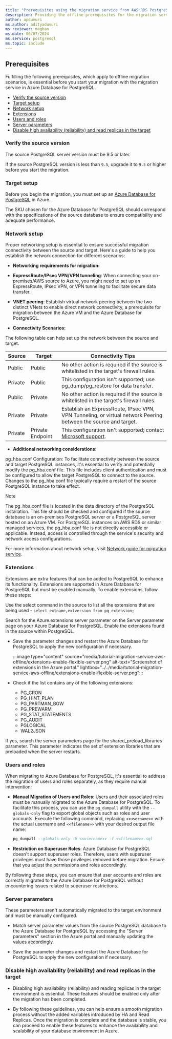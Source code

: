 ```yaml
---
title: "Prerequisites using the migration service from AWS RDS PostgreSQL (offline)"
description: Providing the offline prerequisites for the migration service in Azure Database for PostgreSQL.
author: apduvuri
ms.author: adityaduvuri
ms.reviewer: maghan
ms.date: 06/07/2024
ms.service: postgresql
ms.topic: include
---
```


## Prerequisites

Fulfilling the following prerequisites, which apply to offline migration scenarios, is essential before you start your migration with the migration service in Azure Database for PostgreSQL.

- [Verify the source version](#verify-the-source-version)
- [Target setup](#target-setup)
- [Network setup](#network-setup)
- [Extensions](#extensions)
- [Users and roles](#users-and-roles)
- [Server parameters](#server-parameters)
- [Disable high availability (reliability) and read replicas in the target](#disable-high-availability-reliability-and-read-replicas-in-the-target)

### Verify the source version

The source PostgreSQL server version must be 9.5 or later.

If the source PostgreSQL version is less than `9.5`, upgrade it to `9.5` or higher before you start the migration.

### Target setup

Before you begin the migration, you must set up an [Azure Database for PostgreSQL](/azure/postgresql/flexible-server/) in Azure.

The SKU chosen for the Azure Database for PostgreSQL should correspond with the specifications of the source database to ensure compatibility and adequate performance.

### Network setup

Proper networking setup is essential to ensure successful migration connectivity between the source and target. Here's a guide to help you establish the network connection for different scenarios:

- **Networking requirements for migration:**

- **ExpressRoute/IPsec VPN/VPN tunneling**: When connecting your on-premises/AWS source to Azure, you might need to set up an ExpressRoute, IPsec VPN, or VPN tunneling to facilitate secure data transfer.

- **VNET peering**: Establish virtual network peering between the two distinct VNets to enable direct network connectivity, a prerequisite for migration between the Azure VM and the Azure Database for PostgreSQL.

- **Connectivity Scenarios:**

The following table can help set up the network between the source and target.

| Source | Target | Connectivity Tips |
| --- | --- | --- |
| Public | Public | No other action is required if the source is whitelisted in the target's firewall rules. |
| Private | Public | This configuration isn't supported; use pg_dump/pg_restore for data transfer. |
| Public | Private | No other action is required if the source is whitelisted in the target's firewall rules. |
| Private | Private | Establish an ExpressRoute, IPsec VPN, VPN Tunneling, or virtual network Peering between the source and target. |
| Private | Private Endpoint | This configuration isn't supported; contact [Microsoft support](https://support.microsoft.com/). |

- **Additional networking considerations:**

pg_hba.conf Configuration: To facilitate connectivity between the source and target PostgreSQL instances, it's essential to verify and potentially modify the pg_hba.conf file. This file includes client authentication and must be configured to allow the target PostgreSQL to connect to the source. Changes to the pg_hba.conf file typically require a restart of the source PostgreSQL instance to take effect.

> [!NOTE]  
> The pg_hba.conf file is located in the data directory of the PostgreSQL installation. This file should be checked and configured if the source database is an on-premises PostgreSQL server or a PostgreSQL server hosted on an Azure VM. For PostgreSQL instances on AWS RDS or similar managed services, the pg_hba.conf file is not directly accessible or applicable. Instead, access is controlled through the service's security and network access configurations.

For more information about network setup, visit [Network guide for migration service](how-to-network-setup-migration-service.md).

### Extensions

Extensions are extra features that can be added to PostgreSQL to enhance its functionality. Extensions are supported in Azure Database for PostgreSQL but must be enabled manually. To enable extensions, follow these steps:

Use the select command in the source to list all the extensions that are being used - `select extname,extversion from pg_extension;`

Search for the Azure.extensions server parameter on the Server parameter page on your Azure Database for PostgreSQL. Enable the extensions found in the source within PostgreSQL.

- Save the parameter changes and restart the Azure Database for PostgreSQL to apply the new configuration if necessary.

  :::image type="content" source="media/tutorial-migration-service-aws-offline/extensions-enable-flexible-server.png" alt-text="Screenshot of extensions in the Azure portal." lightbox="../../media/tutorial-migration-service-aws-offline/extensions-enable-flexible-server.png":::

- Check if the list contains any of the following extensions:
    - PG_CRON
    - PG_HINT_PLAN
    - PG_PARTMAN_BGW
    - PG_PREWARM
    - PG_STAT_STATEMENTS
    - PG_AUDIT
    - PGLOGICAL
    - WAL2JSON

If yes, search the server parameters page for the shared_preload_libraries parameter. This parameter indicates the set of extension libraries that are preloaded when the server restarts.

### Users and roles

When migrating to Azure Database for PostgreSQL, it's essential to address the migration of users and roles separately, as they require manual intervention:

- **Manual Migration of Users and Roles**: Users and their associated roles must be manually migrated to the Azure   Database for PostgreSQL. To facilitate this process, you can use the `pg_dumpall` utility with the `--globals-only` flag to export global objects such as roles and user accounts. Execute the following command, replacing `<<username>>` with the actual username and `<<filename>>` with your desired output file name:

  ```sql
  pg_dumpall --globals-only -U <<username>> -f <<filename>>.sql
  ```

- **Restriction on Superuser Roles**: Azure Database for PostgreSQL doesn't support superuser roles. Therefore, users with superuser privileges must have those privileges removed before migration. Ensure that you adjust the permissions and roles accordingly.

By following these steps, you can ensure that user accounts and roles are correctly migrated to the Azure Database for PostgreSQL without encountering issues related to superuser restrictions.

### Server parameters

These parameters aren't automatically migrated to the target environment and must be manually configured.

- Match server parameter values from the source PostgreSQL database to the Azure Database for PostgreSQL by accessing the "Server parameters" section in the Azure portal and manually updating the values accordingly.

- Save the parameter changes and restart the Azure Database for PostgreSQL to apply the new configuration if necessary.

### Disable high availability (reliability) and read replicas in the target

- Disabling high availability (reliability) and reading replicas in the target environment is essential. These features should be enabled only after the migration has been completed.

- By following these guidelines, you can help ensure a smooth migration process without the added variables introduced by HA and Read Replicas. Once the migration is complete and the database is stable, you can proceed to enable these features to enhance the availability and scalability of your database environment in Azure.
